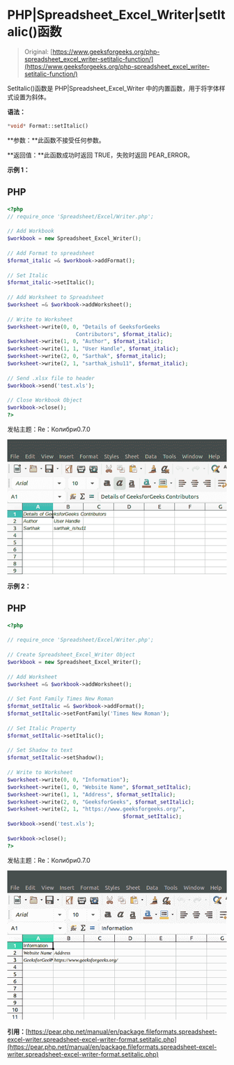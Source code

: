 # PHP|Spreadsheet_Excel_Writer|setItalic()函数

> Original: [https://www.geeksforgeeks.org/php-spreadsheet_excel_writer-setitalic-function/](https://www.geeksforgeeks.org/php-spreadsheet_excel_writer-setitalic-function/)

SetItalic()函数是 PHP|Spreadsheet_Excel_Writer 中的内置函数，用于将字体样式设置为斜体。

**语法：**

```php
*void* Format::setItalic()
```

**参数：**此函数不接受任何参数。

**返回值：**此函数成功时返回 TRUE，失败时返回 PEAR_ERROR。

**示例 1：**

## PHP

```php
<?php
// require_once 'Spreadsheet/Excel/Writer.php';

// Add Workbook
$workbook = new Spreadsheet_Excel_Writer();

// Add Format to spreadsheet
$format_italic =& $workbook->addFormat();

// Set Italic
$format_italic->setItalic();

// Add Worksheet to Spreadsheet
$worksheet =& $workbook->addWorksheet();

// Write to Worksheet
$worksheet->write(0, 0, "Details of GeeksforGeeks
                      Contributors", $format_italic);
$worksheet->write(1, 0, "Author", $format_italic);
$worksheet->write(1, 1, "User Handle", $format_italic);
$worksheet->write(2, 0, "Sarthak", $format_italic);
$worksheet->write(2, 1, "sarthak_ishu11", $format_italic);

// Send .xlsx file to header
$workbook->send('test.xls');

// Close Workbook Object
$workbook->close();
?>
```

发帖主题：Re：Колибри0.7.0

![](img/12af6cc3593a14bb5fa0734b5541286e.png)

**示例 2：**

## PHP

```php
<?php

// require_once 'Spreadsheet/Excel/Writer.php';

// Create Spreadsheet_Excel_Writer Object
$workbook = new Spreadsheet_Excel_Writer();

// Add Worksheet
$worksheet =& $workbook->addWorksheet();

// Set Font Family Times New Roman
$format_setItalic =& $workbook->addFormat();
$format_setItalic->setFontFamily('Times New Roman');

// Set Italic Property
$format_setItalic->setItalic();

// Set Shadow to text
$format_setItalic->setShadow();

// Write to Worksheet
$worksheet->write(0, 0, "Information");
$worksheet->write(1, 0, "Website Name", $format_setItalic);
$worksheet->write(1, 1, "Address", $format_setItalic);
$worksheet->write(2, 0, "GeeksforGeeks", $format_setItalic);
$worksheet->write(2, 1, "https://www.geeksforgeeks.org/",
                                     $format_setItalic);
$workbook->send('test.xls');

$workbook->close();
?>
```

发帖主题：Re：Колибри0.7.0

![](img/6053fba1d472df4ecc1b0ec91898e0f3.png)

**引用：**[https://pear.php.net/manual/en/package.fileformats.spreadsheet-excel-writer.spreadsheet-excel-writer-format.setitalic.php](https://pear.php.net/manual/en/package.fileformats.spreadsheet-excel-writer.spreadsheet-excel-writer-format.setitalic.php)